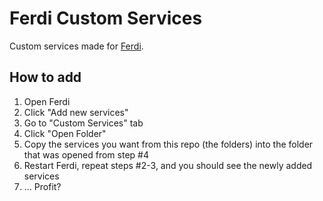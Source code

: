 # Ferdi Custom Services

Custom services made for [Ferdi](https://getferdi.com/).

## How to add
1. Open Ferdi
2. Click "Add new services"
3. Go to "Custom Services" tab
4. Click "Open Folder"
5. Copy the services you want from this repo (the folders) into the folder that was opened from step #4
6. Restart Ferdi, repeat steps #2-3, and you should see the newly added services
7. ... Profit?
